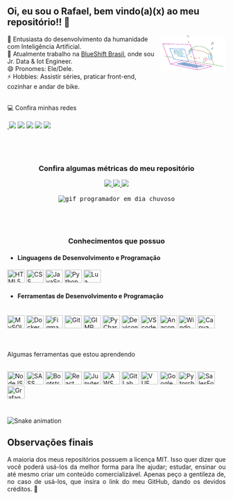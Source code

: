 <!-- Inicio Cabeçalho -->

<!-- Quem sou eu -->
## Oi, eu sou o Rafael, bem vindo(a)(x) ao meu repositório!! 🖖

<!-- Gif pequeno com fundo transparente e formas de alinhamento -->
<img align="right" width="30%" alt="cover" loading="lazy" src="assets/cat.gif" title="Rafael Costa">

<!-- Descrição pessoal -->
🤖 Entusiasta do desenvolvimento da humanidade com Inteligência Artificial. <br>
💼 Atualmente trabalho na [BlueShift Brasil](https://blueshift.com.br/), onde sou Jr. Data & Iot Engineer. <br>
😄 Pronomes: Ele/Dele. <br>
⚡ Hobbies: Assistir séries, praticar front-end, cozinhar e andar de bike. <br>
<!-- Fim do cabeçalho -->

<!-- Meus contatos -->
<br>
💻 Confira minhas redes 
<div>
<br>
<!-- Com markdown não da para abrir em outra página, então a marcação _blak não funciona -->
<a href="https://www.linkedin.com/in/rafaelbhcosta/" alt="Linkedin"> <img src="https://img.shields.io/badge/-Linkedin-1A1C26?style=for-the-badge&logo=Linkedin&logoColor=3BBFA7&link=https://www.linkedin.com/in/rafaelbhcosta/"/></a>
<a href="https://www.instagram.com/task.dev/" alt="Instagram"><img src="https://img.shields.io/badge/-Instagram-1A1C26?style=for-the-badge&logo=Instagram&logoColor=3BBFA7&link=https://www.instagram.com/task.dev/"/></a>
<a href="https://discord.gg/rv6gCMt2UN" alt="Discord"><img src="https://img.shields.io/badge/-Discord-1A1C26?style=for-the-badge&logo=Discord&logoColor=3BBFA7&link=https://discord.gg/rv6gCMt2UN"/></a> 
<a href="https://www.youtube.com/channel/UCOraid8V8VIachUMWXbHQyQ" alt="Youtube"><img src="https://img.shields.io/badge/-Youtube-1A1C26?style=for-the-badge&logo=Youtube&logoColor=3BBFA7&link=https://www.youtube.com/channel/UCOraid8V8VIachUMWXbHQyQ"/></a> 
<!-- O email vai abrir o sistema de email do computador e não uma aba no navegador -->
<a href="mailto:bhcosta.rafael@gmail.com" alt="Gmail"><img src="https://img.shields.io/badge/Gmail-1A1C26?style=for-the-badge&logo=Gmail&logoColor=3BBFA7"/></a>
</div>

#

<!-- Sistemas de métricas podem ser consultadas nos meus repositórios com estrela para mais estilos -->
<div align="center">
<br>

<!-- Tomar cuidado com as cores, pode várias algumas entre os quadrados, mesmo com o mesmo tema -->
### Confira algumas métricas do meu repositório
  <a href="https://github.com/rafaelbhcosta">
  <img height="150em" src="https://github-readme-stats.vercel.app/api?username=rafaelbhcosta&show_icons=true&theme=prussian&include_all_commits=true&count_private=true"/>
  <img height="150em" src="https://github-readme-stats.vercel.app/api/top-langs/?username=rafaelbhcosta&layout=compact&langs_count=7&theme=prussian"/>
  <img height="150em" src="https://github-readme-streak-stats.herokuapp.com/?user=rafaelbhcosta&theme=prussian&hide_border=true" />
  </a>
</div>
<br>

<!-- A tag kbd cria uma moldura em volta da imagem -->
<kbd>
  <!-- Uso de gif apenas para tirar um pouco da seriedade do perfil e ficar mais descontraido -->
  <div align="center">
  <img src="https://i.pinimg.com/originals/b5/fd/3f/b5fd3fbe984103e08b9482471484394b.gif" alt="gif programador em dia chuvoso">
  </div>
</kbd>

#

<!-- Para os conhecimentos optei pelos logos para ficar menos cansativo -->
<br>

<div align="center">

### Conhecimentos que possuo
</div>

* ####  Linguagens de Desenvolvimento e Programação 

<div style="display: inline_block">
    <img height="30" width="40" title="HTML5" src="https://cdn.jsdelivr.net/gh/devicons/devicon/icons/html5/html5-original.svg" />
    <img height="30" width="40" title="CSS" src="https://cdn.jsdelivr.net/gh/devicons/devicon/icons/css3/css3-original.svg" />
    <img height="30" width="40" title="JavaScript" src="https://cdn.jsdelivr.net/gh/devicons/devicon/icons/javascript/javascript-original.svg" />
    <img height="30" width="40" title="Python" src="https://cdn.jsdelivr.net/gh/devicons/devicon/icons/python/python-original.svg" />
    <img height="30" width="40" title="Lua" src="https://cdn.jsdelivr.net/gh/devicons/devicon/icons/lua/lua-original-wordmark.svg" />
</div>

* ####  Ferramentas de Desenvolvimento e Programação 

<div style="display: inline_block">

</div>

<!-- Nem todo mundo conhece todos os logos, então criei um sistema com title, onde ao passar o mouse por cima o nome aparece -->
<div style="display: inline_block"><br>
    <img height="30" width="40" title="MySQL" src="https://cdn.jsdelivr.net/gh/devicons/devicon/icons/mysql/mysql-original.svg" />
    <img height="30" width="40" title="Docker" src="https://cdn.jsdelivr.net/gh/devicons/devicon/icons/docker/docker-plain.svg" />
    <img height="30" width="40" title="Figma" src="https://cdn.jsdelivr.net/gh/devicons/devicon/icons/figma/figma-original.svg" />
    <img height="30" width="40" title="Git" src="https://cdn.jsdelivr.net/gh/devicons/devicon/icons/git/git-original.svg" />
    <img height="30" width="40" title="GIMP" src="https://cdn.jsdelivr.net/gh/devicons/devicon/icons/gimp/gimp-original.svg" />
    <img height="30" width="40" title="PyCharm" src="https://cdn.jsdelivr.net/gh/devicons/devicon/icons/pycharm/pycharm-original.svg" />
    <img height="30" width="40" title="Devicon" src="https://cdn.jsdelivr.net/gh/devicons/devicon/icons/devicon/devicon-original.svg" />
    <img height="30" width="40" title="VScode" src="https://cdn.jsdelivr.net/gh/devicons/devicon/icons/vscode/vscode-original.svg" />
    <img height="30" width="40" title="Anaconda" src="https://cdn.jsdelivr.net/gh/devicons/devicon/icons/anaconda/anaconda-original.svg" />
    <img height="30" width="40" title="Windowns Power Shell" src="https://cdn.jsdelivr.net/gh/devicons/devicon/icons/windows8/windows8-original.svg" />
    <img height="30" width="40" title="Canva" src="https://cdn.jsdelivr.net/gh/devicons/devicon/icons/canva/canva-original.svg" />
    

</div>
<br>
<br>

<!-- Decidi por o conteúdo em aprendizado a parte, apenas para fins esteticos  -->
Algumas ferramentas que estou aprendendo
<div style="display: inline_block"><br>
    <img height="30" width="40" title="NodeJS" src="https://cdn.jsdelivr.net/gh/devicons/devicon/icons/nodejs/nodejs-original.svg" />
    <img height="30" width="40" title="SASS" src="https://cdn.jsdelivr.net/gh/devicons/devicon/icons/sass/sass-original.svg" />
    <img height="30" width="40" title="Bootstrap" src="https://cdn.jsdelivr.net/gh/devicons/devicon/icons/bootstrap/bootstrap-original.svg" />
    <img height="30" width="40" title="React" src="https://cdn.jsdelivr.net/gh/devicons/devicon/icons/react/react-original.svg" />
    <img height="30" width="40" title="Jupyter" src="https://cdn.jsdelivr.net/gh/devicons/devicon/icons/jupyter/jupyter-original.svg" />
    <img height="30" width="40" title="AWS Services" src="https://cdn.jsdelivr.net/gh/devicons/devicon/icons/amazonwebservices/amazonwebservices-original.svg" />
    <img height="30" width="40" title="GitLab" src="https://cdn.jsdelivr.net/gh/devicons/devicon/icons/gitlab/gitlab-original.svg" />
    <img height="30" width="40" title="VUE" src="https://cdn.jsdelivr.net/gh/devicons/devicon/icons/vuejs/vuejs-original.svg" />
    <img height="30" width="40" title="GoogleCloud" src="https://cdn.jsdelivr.net/gh/devicons/devicon/icons/googlecloud/googlecloud-original.svg" />
    <img height="30" width="40" title="Pytorch" src="https://cdn.jsdelivr.net/gh/devicons/devicon/icons/pytorch/pytorch-original.svg" />
    <img height="30" width="40" title="SalesForce" src="https://cdn.jsdelivr.net/gh/devicons/devicon/icons/salesforce/salesforce-original.svg" />
    <img height="30" width="40" title="Grafana" src="https://cdn.jsdelivr.net/gh/devicons/devicon/icons/grafana/grafana-original.svg" />

</div>

#

<!-- Clássica cobrinha do github para deixar o perfil mais descontraido -->
<div>

  ![Snake animation](https://github.com/rafaelbhcosta/rafaelbhcosta/blob/output/github-contribution-grid-snake.svg)
</div>

<!-- Observação final para que fique claro o como gostaia que fosse o uso dos meus repositórios -->
## Observações finais
<div align="justify">
A maioria dos meus repositórios possuem a licença MIT. Isso quer dizer que você  poderá usá-los da melhor forma para lhe ajudar; estudar, ensinar ou até mesmo criar um conteúdo comercializável. Apenas peço a gentileza de, no caso de usá-los, que insira o link do meu GitHub, dando os devidos créditos. 🙂
</div>

<!-- Sim meu readme ficou GIGANTEEEEE, mas acho que o readme tem que falar o máximo de você, optei por algo mais extenso mas que ficasse bonito -->

<!-- Como eu me conheço semana que vem posso mudar todo meu readme e deixar bem pequeno, mas no momento é esse mesmo kkkk -->